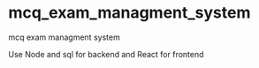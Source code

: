 # mcq_exam_managment_system
mcq exam managment system

Use Node and sql for backend and React for frontend
